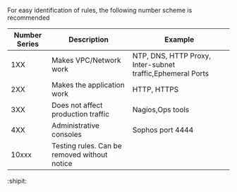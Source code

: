 For easy identification of rules, the following number scheme is recommended

| Number Series | Description | Example |
|-------------|-----------|-------|
| 1XX   | Makes VPC/Network work                      |NTP, DNS, HTTP Proxy, Inter-subnet traffic,Ephemeral Ports|
| 2XX   | Makes the application work                  |HTTP, HTTPS|
| 3XX   | Does not affect production traffic          |Nagios,Ops tools|
| 4XX   | Administrative consoles                     |Sophos port 4444|
| 10xxx | Testing rules. Can be removed without notice||


 :shipit:
